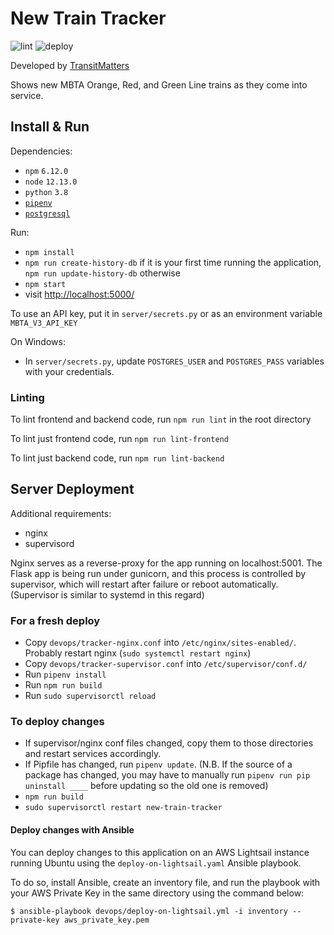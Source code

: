 # New Train Tracker
![lint](https://github.com/transitmatters/new-train-tracker/workflows/lint/badge.svg)
![deploy](https://github.com/transitmatters/new-train-tracker/workflows/deploy/badge.svg)

Developed by [TransitMatters](https://transitmatters.org/)

Shows new MBTA Orange, Red, and Green Line trains as they come into service.

## Install & Run
Dependencies:
- `npm` `6.12.0`
- `node` `12.13.0`
- `python` `3.8`
- [`pipenv`](https://pipenv.readthedocs.io/en/latest/)
- [`postgresql`](https://www.postgresql.org/)

Run:
- `npm install`
- `npm run create-history-db` if it is your first time running the application, `npm run update-history-db` otherwise
- `npm start`
- visit [http://localhost:5000/](http://localhost:5000/)

To use an API key, put it in `server/secrets.py` or as an environment variable `MBTA_V3_API_KEY`

On Windows:
- In `server/secrets.py`, update `POSTGRES_USER` and `POSTGRES_PASS` variables with your credentials.

### Linting
To lint frontend and backend code, run `npm run lint` in the root directory

To lint just frontend code, run `npm run lint-frontend`

To lint just backend code, run `npm run lint-backend`

## Server Deployment
Additional requirements:
- nginx
- supervisord

Nginx serves as a reverse-proxy for the app running on localhost:5001.
The Flask app is being run under gunicorn, and this process is controlled by supervisor, which will restart after failure or reboot automatically. (Supervisor is similar to systemd in this regard)

### For a fresh deploy
- Copy `devops/tracker-nginx.conf` into `/etc/nginx/sites-enabled/`. Probably restart nginx (`sudo systemctl restart nginx`)
- Copy `devops/tracker-supervisor.conf` into `/etc/supervisor/conf.d/`
- Run `pipenv install`
- Run `npm run build`
- Run `sudo supervisorctl reload`

### To deploy changes
- If supervisor/nginx conf files changed, copy them to those directories and restart services accordingly.
- If Pipfile has changed, run `pipenv update`. (N.B. If the source of a package has changed, you may have to manually run `pipenv run pip uninstall ____` before updating so the old one is removed)
- `npm run build`
- `sudo supervisorctl restart new-train-tracker`

#### Deploy changes with Ansible
You can deploy changes to this application on an AWS Lightsail instance running Ubuntu using the `deploy-on-lightsail.yaml` Ansible playbook.

To do so, install Ansible, create an inventory file, and run the playbook with your AWS Private Key in the same directory using the command below:

`$ ansible-playbook devops/deploy-on-lightsail.yml -i inventory --private-key aws_private_key.pem`
